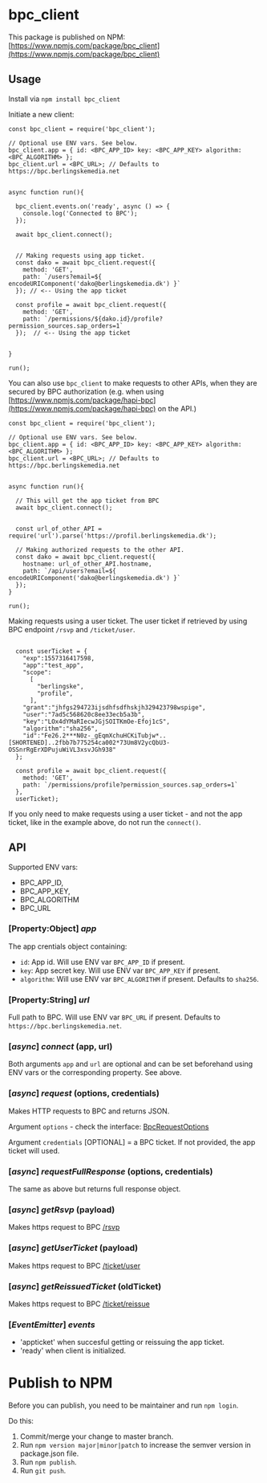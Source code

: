 # bpc_client

This package is published on NPM: [https://www.npmjs.com/package/bpc_client](https://www.npmjs.com/package/bpc_client)

## Usage

Install via `npm install bpc_client`


Initiate a new client:

```
const bpc_client = require('bpc_client');

// Optional use ENV vars. See below.
bpc_client.app = { id: <BPC_APP_ID> key: <BPC_APP_KEY> algorithm: <BPC_ALGORITHM> };
bpc_client.url = <BPC_URL>; // Defaults to https://bpc.berlingskemedia.net


async function run(){

  bpc_client.events.on('ready', async () => {
    console.log('Connected to BPC');
  });

  await bpc_client.connect();


  // Making requests using app ticket.
  const dako = await bpc_client.request({
    method: 'GET',
    path: `/users?email=${ encodeURIComponent('dako@berlingskemedia.dk') }`
  }); // <-- Using the app ticket

  const profile = await bpc_client.request({
    method: 'GET',
    path: `/permissions/${dako.id}/profile?permission_sources.sap_orders=1`
  });  // <-- Using the app ticket


}

run();

```



You can also use `bpc_client` to make requests to other APIs, when they are secured by BPC authorization (e.g. when using [https://www.npmjs.com/package/hapi-bpc](https://www.npmjs.com/package/hapi-bpc) on the API.)

```
const bpc_client = require('bpc_client');

// Optional use ENV vars. See below.
bpc_client.app = { id: <BPC_APP_ID> key: <BPC_APP_KEY> algorithm: <BPC_ALGORITHM> };
bpc_client.url = <BPC_URL>; // Defaults to https://bpc.berlingskemedia.net


async function run(){

  // This will get the app ticket from BPC
  await bpc_client.connect();


  const url_of_other_API = require('url').parse('https://profil.berlingskemedia.dk');

  // Making authorized requests to the other API.
  const dako = await bpc_client.request({
    hostname: url_of_other_API.hostname,
    path: `/api/users?email=${ encodeURIComponent('dako@berlingskemedia.dk') }`
  });
}

run();

```






Making requests using a user ticket.
The user ticket if retrieved by using BPC endpoint `/rsvp` and `/ticket/user`.

```

  const userTicket = {
    "exp":1557316417598,
    "app":"test_app",
    "scope":
      [
        "berlingske",
        "profile",
      ],
    "grant":"jhfgs294723ijsdhfsdfhskjh329423798wspige",
    "user":"7ad5c568620c8ee33ecb5a3b",
    "key":"LOx4dYMaRIecwJGjSOITKmOe-Efoj1cS",
    "algorithm":"sha256",
    "id":"Fe26.2***N0z-_gEqmXchuHCKiTubjw*..[SHORTENED]..2fbb7b775254ca002*73Um8V2ycQbU3-OSSnrRgErXDPujuWiVL3xsvJGh938"
  };

  const profile = await bpc_client.request({
    method: 'GET',
    path: `/permissions/profile?permission_sources.sap_orders=1`
  },
  userTicket);

```

If you only need to make requests using a user ticket - and not the app ticket, like in the example above, do not run the `connect()`.


## API

 Supported ENV vars: 
* BPC_APP_ID,
* BPC_APP_KEY,
* BPC_ALGORITHM
* BPC_URL


### [Property:Object] *app*

The app crentials object containing:

* `id`: App id. Will use ENV var `BPC_APP_ID` if present.
* `key`: App secret key. Will use ENV var `BPC_APP_KEY` if present.
* `algorithm`: Will use ENV var `BPC_ALGORITHM` if present. Defaults to `sha256`.

### [Property:String] *url*

Full path to BPC. Will use ENV var `BPC_URL` if present. Defaults to `https://bpc.berlingskemedia.net`.

### [_async_] *connect* (app, url)

Both arguments `app` and `url` are optional and can be set beforehand using ENV vars or the corresponding property. See above.

### [_async_] *request* (options, credentials)

Makes HTTP requests to BPC and returns JSON.

Argument `options` - check the interface: [BpcRequestOptions](./lib/index.ts#L55)

Argument `credentials` [OPTIONAL] = a BPC ticket. If not provided, the app ticket will used.

### [_async_] *requestFullResponse* (options, credentials)

The same as above but returns full response object.

### [_async_] *getRsvp* (payload)

Makes https request to BPC [/rsvp](https://github.com/BerlingskeMedia/bpc/blob/master/doc/API.md#post-rsvp)

### [_async_] *getUserTicket* (payload)

Makes https request to BPC [/ticket/user](https://github.com/BerlingskeMedia/bpc/blob/master/doc/API.md#post-ticketuser)

### [_async_] *getReissuedTicket* (oldTicket)

Makes https request to BPC [/ticket/reissue](https://github.com/BerlingskeMedia/bpc/blob/master/doc/API.md#post-ticketreissue)

### [_EventEmitter_] *events*

* 'appticket' when succesful getting or reissuing the app ticket.
* 'ready' when client is initialized.


# Publish to NPM

Before you can publish, you need to be maintainer and run `npm login`.

Do this:

1. Commit/merge your change to master branch.
2. Run `npm version major|minor|patch` to increase the semver version in package.json file.
3. Run `npm publish`.
4. Run `git push`.
